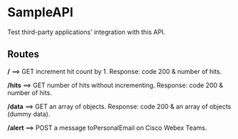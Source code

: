 # SampleAPI

Test third-party applications' integration with this API.
## Routes
**/**       ==> GET increment hit count by 1. Response: code 200 & number of hits.

**/hits**   ==> GET number of hits without incrementing. Response: code 200 & number of hits.
  
**/data**   ==> GET an array of objects. Response: code 200 & an array of objects (dummy data).

**/alert**  ==> POST a message toPersonalEmail on Cisco Webex Teams.
